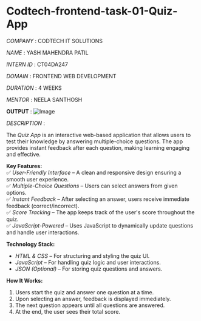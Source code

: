 # Codtech-frontend-task-01-Quiz-App

*COMPANY* : CODTECH IT SOLUTIONS

*NAME* : YASH MAHENDRA PATIL

*INTERN ID* : CT04DA247

*DOMAIN* : FRONTEND WEB DEVELOPMENT

*DURATION* : 4 WEEKS

*MENTOR* : NEELA SANTHOSH

**OUTPUT** :
![Image](https://github.com/user-attachments/assets/ec1277ec-2129-4def-b8d6-96b93b1aaf9e)

*DESCRIPTION* : 

The *Quiz App* is an interactive web-based application that allows users to test their knowledge by answering multiple-choice questions. The app provides instant feedback after each question, making learning engaging and effective.  

**Key Features:**  
✅ *User-Friendly Interface* – A clean and responsive design ensuring a smooth user experience.  
✅ *Multiple-Choice Questions* – Users can select answers from given options.  
✅ *Instant Feedback* – After selecting an answer, users receive immediate feedback (correct/incorrect).  
✅ *Score Tracking* – The app keeps track of the user's score throughout the quiz.  
✅ *JavaScript-Powered* – Uses JavaScript to dynamically update questions and handle user interactions.  

**Technology Stack:**  
- *HTML & CSS* – For structuring and styling the quiz UI.  
- *JavaScript* – For handling quiz logic and user interactions.  
- *JSON (Optional)* – For storing quiz questions and answers.  

**How It Works:**  
1. Users start the quiz and answer one question at a time.  
2. Upon selecting an answer, feedback is displayed immediately.  
3. The next question appears until all questions are answered.  
4. At the end, the user sees their total score.  
